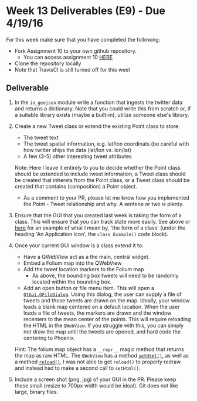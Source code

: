 # Week 13 Deliverables (E9) - Due 4/19/16
For this week make sure that you have completed the following:
* Fork Assignment 10 to your own github repository.
    * You can access assignment 10 [HERE](https://github.com/Geospatial-Python/assignment_10)
* Clone the repository locally
* Note that TravisCI is still turned off for this weel

## Deliverable
1. In the `io_geojson` module write a function that ingests the twitter data and returns a dictionary.  Note that you could write this from scratch or, if a suitable library exists (maybe a built-in), utilize someone else's library.
1. Create a new Tweet class or extend the existing Point class to store:
    * The tweet text
    * The tweet spatial information, e.g. lat/lon coordinats (be careful with how twitter ships the data (lat/lon vs. lon/lat)
    * A few (3-5) other interesting tweet attributes
    
    Note: Here I leave it entirely to you to decide whether the Point class should be extended to include tweet information, a Tweet class should be created that inherets from the Point class, or a Tweet class should be created that contains (composition) a Point object.
    * As a comment to your PR, please let me know how you implemented the Point - Tweet relationship and why.  A sentene or two is plenty.
1. Ensure that the GUI that you created last week is taking the form of a class.  This will ensure that you can track state more easily.  See above or [here](http://zetcode.com/gui/pyqt4/firstprograms/) for an example of what I mean by, 'the form of a class' (under the heading 'An Application Icon', the `class Example()` code block).
1. Once your current GUI window is a class extend it to:
    * Have a QWebView act as a the main, central widget.
    * Embed a Folium map into the QWebView
    * Add the tweet location markers to the Folium map
        * As above, the bounding box tweets will need to be randomly located within the bounding box.
    * Add an open button or file menu item.  This will open a [`QtGui.QFileDialog`](http://zetcode.com/gui/pyqt4/dialogs/).  Using this dialog, the user can supply a file of tweets and those tweets are drawn on the map.  Ideally, your window loads a blank map centered on a default location.  When the user loads a file of tweets, the markers are drawn and the window recenters to the mean center of the points.  This will require reloading the HTML in the `QWebView`.  If you struggle with this, you can simply not draw the map until the tweets are opened, and hard code the centering to Phoenix.
    
    Hint: The folium map object has a `__repr__` magic method that returns the map as raw HTML.  The `QWebView` has a method [`setHtml()`](http://pythoncentral.io/pyside-pyqt-tutorial-qwebview/), as well as a method [`reload()`](http://pyqt.sourceforge.net/Docs/PyQt4/qwebview.html#reload).  I was not able to get `reload()` to properly redraw and instead had to make a second call to `setHtml()`.
1. Include a screen shot (png, jpg) of your GUI in the PR.  Please keep these small (resize to 700px width would be ideal).  Git does not like large, binary files.
